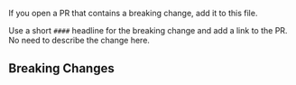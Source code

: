If you open a PR that contains a breaking change, add it to this file.

Use a short `####` headline for the breaking change and add a link to the PR. No need to describe the change here.

## Breaking Changes

####
